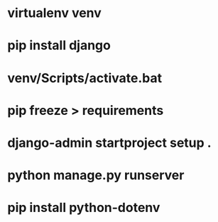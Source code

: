 # virtualenv venv

# pip install django

# venv/Scripts/activate.bat

# pip freeze > requirements

# django-admin startproject setup . 

# python manage.py runserver

# pip install python-dotenv